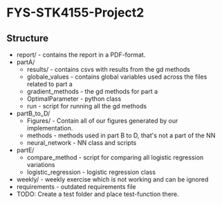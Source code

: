 # FYS-STK4155-Project2

## Structure

- report/ - contains the report in a PDF-format.
- partA/
  - results/ - contains csvs with results from the gd methods
  - globale_values - contains global variables used across the files related to part a
  - gradient_methods - the gd methods for part a
  - OptimalParameter - python class
  - run - script for running all the gd methods
- partB_to_D/
  - Figures/ - Contain all of our figures generated by our implementation.
  - methods - methods used in part B to D, that's not a part of the NN
  - neural_network - NN class and scripts
- partE/
  - compare_method - script for comparing all logistic regression variations
  - logistic_regression - logistic regression class
- weekly/ - weekly exercise which is not working and can be ignored
- requirements - outdated requirements file
- TODO:
  Create a test folder and place test-function there.
